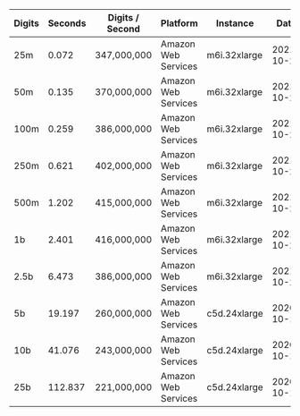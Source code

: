 | Digits | Seconds | Digits / Second | Platform | Instance | Date | Files |
| ------ | ------- | --------------- | -------- | -------- | ---- | ----- |
| 25m | 0.072 | 347,000,000 | Amazon Web Services | m6i.32xlarge | 2021-10-29 | [cfg](../Amazon%20Web%20Services/m6i.32xlarge/BesselI%280%2C1%29%20%5BSeries%5D/BesselI%280%2C1%29%20-%2020211029-154622.cfg) [out](../Amazon%20Web%20Services/m6i.32xlarge/BesselI%280%2C1%29%20%5BSeries%5D/BesselI%280%2C1%29%20-%2020211029-154622.out) [txt](../Amazon%20Web%20Services/m6i.32xlarge/BesselI%280%2C1%29%20%5BSeries%5D/BesselI%280%2C1%29%20-%2020211029-154622.txt) |
| 50m | 0.135 | 370,000,000 | Amazon Web Services | m6i.32xlarge | 2021-10-29 | [cfg](../Amazon%20Web%20Services/m6i.32xlarge/BesselI%280%2C1%29%20%5BSeries%5D/BesselI%280%2C1%29%20-%2020211029-160147.cfg) [out](../Amazon%20Web%20Services/m6i.32xlarge/BesselI%280%2C1%29%20%5BSeries%5D/BesselI%280%2C1%29%20-%2020211029-160147.out) [txt](../Amazon%20Web%20Services/m6i.32xlarge/BesselI%280%2C1%29%20%5BSeries%5D/BesselI%280%2C1%29%20-%2020211029-160147.txt) |
| 100m | 0.259 | 386,000,000 | Amazon Web Services | m6i.32xlarge | 2021-10-29 | [cfg](../Amazon%20Web%20Services/m6i.32xlarge/BesselI%280%2C1%29%20%5BSeries%5D/BesselI%280%2C1%29%20-%2020211029-160157.cfg) [out](../Amazon%20Web%20Services/m6i.32xlarge/BesselI%280%2C1%29%20%5BSeries%5D/BesselI%280%2C1%29%20-%2020211029-160157.out) [txt](../Amazon%20Web%20Services/m6i.32xlarge/BesselI%280%2C1%29%20%5BSeries%5D/BesselI%280%2C1%29%20-%2020211029-160157.txt) |
| 250m | 0.621 | 402,000,000 | Amazon Web Services | m6i.32xlarge | 2021-10-29 | [cfg](../Amazon%20Web%20Services/m6i.32xlarge/BesselI%280%2C1%29%20%5BSeries%5D/BesselI%280%2C1%29%20-%2020211029-160202.cfg) [out](../Amazon%20Web%20Services/m6i.32xlarge/BesselI%280%2C1%29%20%5BSeries%5D/BesselI%280%2C1%29%20-%2020211029-160202.out) [txt](../Amazon%20Web%20Services/m6i.32xlarge/BesselI%280%2C1%29%20%5BSeries%5D/BesselI%280%2C1%29%20-%2020211029-160202.txt) |
| 500m | 1.202 | 415,000,000 | Amazon Web Services | m6i.32xlarge | 2021-10-29 | [cfg](../Amazon%20Web%20Services/m6i.32xlarge/BesselI%280%2C1%29%20%5BSeries%5D/BesselI%280%2C1%29%20-%2020211029-171140.cfg) [out](../Amazon%20Web%20Services/m6i.32xlarge/BesselI%280%2C1%29%20%5BSeries%5D/BesselI%280%2C1%29%20-%2020211029-171140.out) [txt](../Amazon%20Web%20Services/m6i.32xlarge/BesselI%280%2C1%29%20%5BSeries%5D/BesselI%280%2C1%29%20-%2020211029-171140.txt) |
| 1b | 2.401 | 416,000,000 | Amazon Web Services | m6i.32xlarge | 2021-10-29 | [cfg](../Amazon%20Web%20Services/m6i.32xlarge/BesselI%280%2C1%29%20%5BSeries%5D/BesselI%280%2C1%29%20-%2020211029-171204.cfg) [out](../Amazon%20Web%20Services/m6i.32xlarge/BesselI%280%2C1%29%20%5BSeries%5D/BesselI%280%2C1%29%20-%2020211029-171204.out) [txt](../Amazon%20Web%20Services/m6i.32xlarge/BesselI%280%2C1%29%20%5BSeries%5D/BesselI%280%2C1%29%20-%2020211029-171204.txt) |
| 2.5b | 6.473 | 386,000,000 | Amazon Web Services | m6i.32xlarge | 2021-10-29 | [cfg](../Amazon%20Web%20Services/m6i.32xlarge/BesselI%280%2C1%29%20%5BSeries%5D/BesselI%280%2C1%29%20-%2020211029-202747.cfg) [out](../Amazon%20Web%20Services/m6i.32xlarge/BesselI%280%2C1%29%20%5BSeries%5D/BesselI%280%2C1%29%20-%2020211029-202747.out) [txt](../Amazon%20Web%20Services/m6i.32xlarge/BesselI%280%2C1%29%20%5BSeries%5D/BesselI%280%2C1%29%20-%2020211029-202747.txt) |
| 5b | 19.197 | 260,000,000 | Amazon Web Services | c5d.24xlarge | 2020-10-10 | [cfg](../Amazon%20Web%20Services/c5d.24xlarge/BesselI%280%2C1%29%20%5BSeries%5D/BesselI%280%2C1%29%20-%2020201010-201717.cfg) [out](../Amazon%20Web%20Services/c5d.24xlarge/BesselI%280%2C1%29%20%5BSeries%5D/BesselI%280%2C1%29%20-%2020201010-201717.out) [txt](../Amazon%20Web%20Services/c5d.24xlarge/BesselI%280%2C1%29%20%5BSeries%5D/BesselI%280%2C1%29%20-%2020201010-201717.txt) |
| 10b | 41.076 | 243,000,000 | Amazon Web Services | c5d.24xlarge | 2020-10-10 | [cfg](../Amazon%20Web%20Services/c5d.24xlarge/BesselI%280%2C1%29%20%5BSeries%5D/BesselI%280%2C1%29%20-%2020201010-202035.cfg) [out](../Amazon%20Web%20Services/c5d.24xlarge/BesselI%280%2C1%29%20%5BSeries%5D/BesselI%280%2C1%29%20-%2020201010-202035.out) [txt](../Amazon%20Web%20Services/c5d.24xlarge/BesselI%280%2C1%29%20%5BSeries%5D/BesselI%280%2C1%29%20-%2020201010-202035.txt) |
| 25b | 112.837 | 221,000,000 | Amazon Web Services | c5d.24xlarge | 2020-10-10 | [cfg](../Amazon%20Web%20Services/c5d.24xlarge/BesselI%280%2C1%29%20%5BSeries%5D/BesselI%280%2C1%29%20-%2020201010-202328.cfg) [out](../Amazon%20Web%20Services/c5d.24xlarge/BesselI%280%2C1%29%20%5BSeries%5D/BesselI%280%2C1%29%20-%2020201010-202328.out) [txt](../Amazon%20Web%20Services/c5d.24xlarge/BesselI%280%2C1%29%20%5BSeries%5D/BesselI%280%2C1%29%20-%2020201010-202328.txt) |
